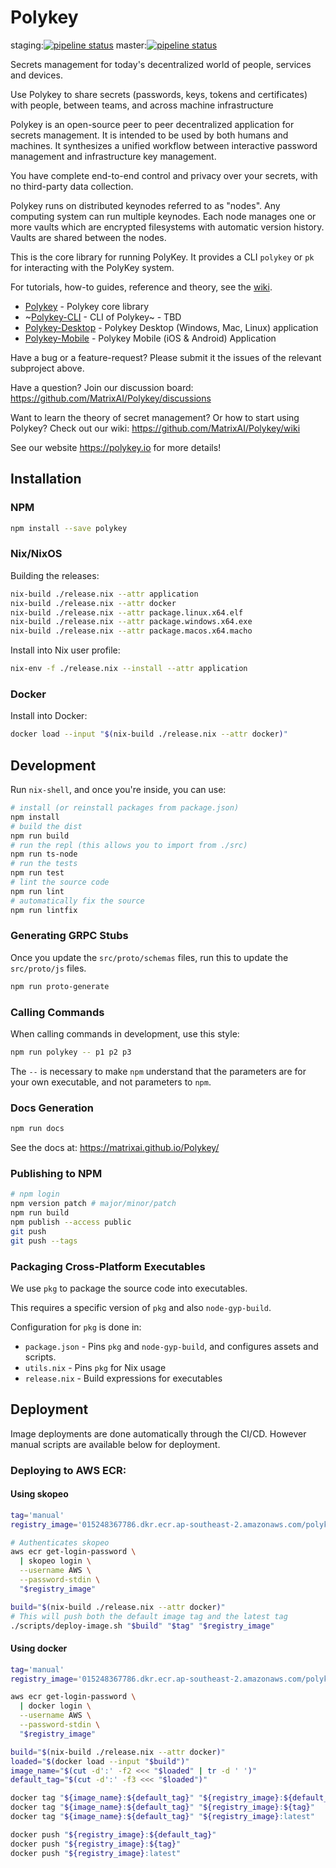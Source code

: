 # Polykey

staging:[![pipeline status](https://gitlab.com/MatrixAI/open-source/Polykey/badges/staging/pipeline.svg)](https://gitlab.com/MatrixAI/open-source/Polykey/commits/staging)
master:[![pipeline status](https://gitlab.com/MatrixAI/open-source/Polykey/badges/master/pipeline.svg)](https://gitlab.com/MatrixAI/open-source/Polykey/commits/master)

Secrets management for today's decentralized world of people, services and devices.

Use Polykey to share secrets (passwords, keys, tokens and certificates) with people, between teams, and across machine infrastructure

Polykey is an open-source peer to peer decentralized application for secrets management. It is intended to be used by both humans and machines. It synthesizes a unified workflow between interactive password management and infrastructure key management.

You have complete end-to-end control and privacy over your secrets, with no third-party data collection.

Polykey runs on distributed keynodes referred to as "nodes". Any computing system can run multiple keynodes. Each node manages one or more vaults which are encrypted filesystems with automatic version history. Vaults are shared between the nodes.

This is the core library for running PolyKey. It provides a CLI `polykey` or `pk` for interacting with the PolyKey system.

For tutorials, how-to guides, reference and theory, see the [wiki](https://github.com/MatrixAI/Polykey/wiki).

* [Polykey](https://github.com/MatrixAI/Polykey) - Polykey core library
* ~[Polykey-CLI](https://github.com/MatrixAI/Polykey-CLI) - CLI of Polykey~ - TBD
* [Polykey-Desktop](https://github.com/MatrixAI/Polykey-Desktop) - Polykey Desktop (Windows, Mac, Linux) application
* [Polykey-Mobile](https://github.com/MatrixAI/Polykey-Mobile) - Polykey Mobile (iOS & Android) Application

Have a bug or a feature-request? Please submit it the issues of the relevant subproject above.

Have a question? Join our discussion board: https://github.com/MatrixAI/Polykey/discussions

Want to learn the theory of secret management? Or how to start using Polykey? Check out our wiki: https://github.com/MatrixAI/Polykey/wiki

See our website https://polykey.io for more details!

## Installation

### NPM

```sh
npm install --save polykey
```

### Nix/NixOS

Building the releases:

```sh
nix-build ./release.nix --attr application
nix-build ./release.nix --attr docker
nix-build ./release.nix --attr package.linux.x64.elf
nix-build ./release.nix --attr package.windows.x64.exe
nix-build ./release.nix --attr package.macos.x64.macho
```

Install into Nix user profile:

```sh
nix-env -f ./release.nix --install --attr application
```

### Docker

Install into Docker:

```sh
docker load --input "$(nix-build ./release.nix --attr docker)"
```

## Development

Run `nix-shell`, and once you're inside, you can use:

```sh
# install (or reinstall packages from package.json)
npm install
# build the dist
npm run build
# run the repl (this allows you to import from ./src)
npm run ts-node
# run the tests
npm run test
# lint the source code
npm run lint
# automatically fix the source
npm run lintfix
```

### Generating GRPC Stubs

Once you update the `src/proto/schemas` files, run this to update the `src/proto/js` files.

```sh
npm run proto-generate
```

### Calling Commands

When calling commands in development, use this style:

```sh
npm run polykey -- p1 p2 p3
```

The `--` is necessary to make `npm` understand that the parameters are for your own executable, and not parameters to `npm`.

### Docs Generation

```sh
npm run docs
```

See the docs at: https://matrixai.github.io/Polykey/

### Publishing to NPM

```sh
# npm login
npm version patch # major/minor/patch
npm run build
npm publish --access public
git push
git push --tags
```

### Packaging Cross-Platform Executables

We use `pkg` to package the source code into executables.

This requires a specific version of `pkg` and also `node-gyp-build`.

Configuration for `pkg` is done in:

* `package.json` - Pins `pkg` and `node-gyp-build`, and configures assets and scripts.
* `utils.nix` - Pins `pkg` for Nix usage
* `release.nix` - Build expressions for executables

## Deployment

Image deployments are done automatically through the CI/CD. However manual scripts are available below for deployment.

### Deploying to AWS ECR:

#### Using skopeo

```sh
tag='manual'
registry_image='015248367786.dkr.ecr.ap-southeast-2.amazonaws.com/polykey'

# Authenticates skopeo
aws ecr get-login-password \
  | skopeo login \
  --username AWS \
  --password-stdin \
  "$registry_image"

build="$(nix-build ./release.nix --attr docker)"
# This will push both the default image tag and the latest tag
./scripts/deploy-image.sh "$build" "$tag" "$registry_image"
```

#### Using docker

```sh
tag='manual'
registry_image='015248367786.dkr.ecr.ap-southeast-2.amazonaws.com/polykey'

aws ecr get-login-password \
  | docker login \
  --username AWS \
  --password-stdin \
  "$registry_image"

build="$(nix-build ./release.nix --attr docker)"
loaded="$(docker load --input "$build")"
image_name="$(cut -d':' -f2 <<< "$loaded" | tr -d ' ')"
default_tag="$(cut -d':' -f3 <<< "$loaded")"

docker tag "${image_name}:${default_tag}" "${registry_image}:${default_tag}"
docker tag "${image_name}:${default_tag}" "${registry_image}:${tag}"
docker tag "${image_name}:${default_tag}" "${registry_image}:latest"

docker push "${registry_image}:${default_tag}"
docker push "${registry_image}:${tag}"
docker push "${registry_image}:latest"
```
